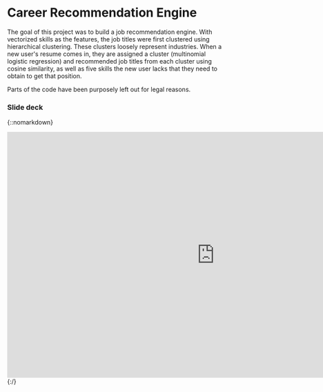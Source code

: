 # Career Recommendation Engine

The goal of this project was to build a job recommendation engine. With vectorized skills as the features, the job titles were first clustered using hierarchical clustering. These clusters loosely represent industries. When a new user's resume comes in, they are assigned a cluster (multinomial logistic regression) and recommended job titles from each cluster using cosine similarity, as well as five skills the new user lacks that they need to obtain to get that position.

Parts of the code have been purposely left out for legal reasons.

### Slide deck

{::nomarkdown}
<iframe src="https://docs.google.com/presentation/d/1WVKsxtuPchFBn5foV0bCIa-f6DKy-i_-7MDue69OedU/embed?start=false&loop=false&delayms=3000" frameborder="0" width="960" height="569" allowfullscreen="true" mozallowfullscreen="true" webkitallowfullscreen="true"></iframe>
{:/}